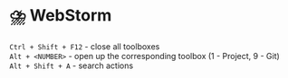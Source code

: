 # ⛈️  WebStorm

`Ctrl + Shift + F12` - close all toolboxes  
`Alt + <NUMBER>`     - open up the corresponding toolbox (1 - Project, 9 - Git)  
`Alt + Shift + A`    - search actions
